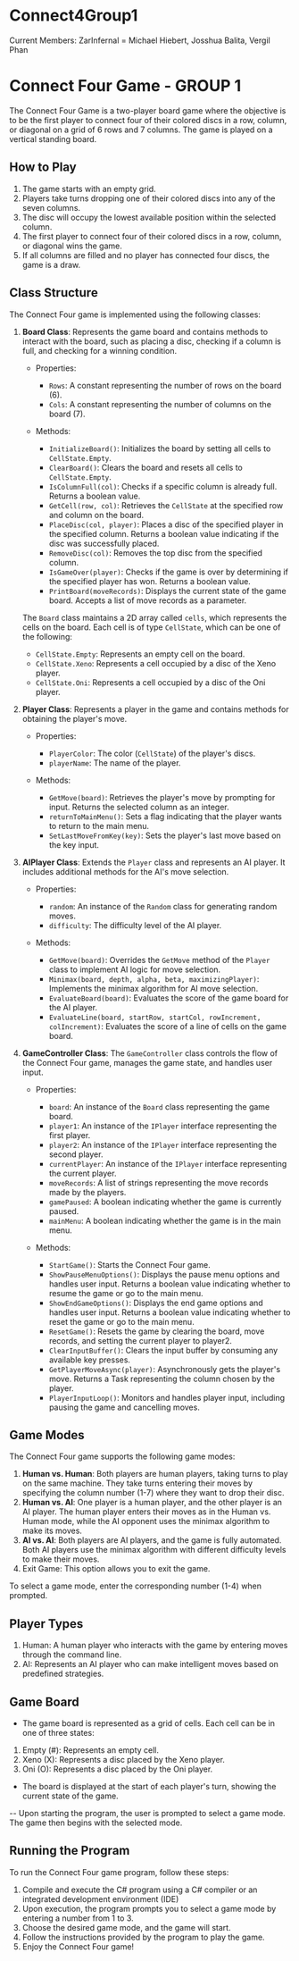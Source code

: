 # Connect4Group1
Current Members: ZarInfernal = Michael Hiebert, Josshua Balita, Vergil Phan

# Connect Four Game - GROUP 1

The Connect Four Game is a two-player board game where the objective is to be the first player to connect four of their colored discs in a row, column, or diagonal on a grid of 6 rows and 7 columns. The game is played on a vertical standing board.

## How to Play
1. The game starts with an empty grid.
2. Players take turns dropping one of their colored discs into any of the seven columns.
3. The disc will occupy the lowest available position within the selected column.
4. The first player to connect four of their colored discs in a row, column, or diagonal wins the game.
5. If all columns are filled and no player has connected four discs, the game is a draw.

## Class Structure
The Connect Four game is implemented using the following classes:

1. **Board Class**: Represents the game board and contains methods to interact with the board, such as placing a disc, checking if a column is full, and checking for a winning condition.
   - Properties:
     - `Rows`: A constant representing the number of rows on the board (6).
     - `Cols`: A constant representing the number of columns on the board (7).
   
   - Methods:
     - `InitializeBoard()`: Initializes the board by setting all cells to `CellState.Empty`.
     - `ClearBoard()`: Clears the board and resets all cells to `CellState.Empty`.
     - `IsColumnFull(col)`: Checks if a specific column is already full. Returns a boolean value.
     - `GetCell(row, col)`: Retrieves the `CellState` at the specified row and column on the board.
     - `PlaceDisc(col, player)`: Places a disc of the specified player in the specified column. Returns a boolean value indicating if the disc was successfully placed.
     - `RemoveDisc(col)`: Removes the top disc from the specified column.
     - `IsGameOver(player)`: Checks if the game is over by determining if the specified player has won. Returns a boolean value.
     - `PrintBoard(moveRecords)`: Displays the current state of the game board. Accepts a list of move records as a parameter.
   
   The `Board` class maintains a 2D array called `cells`, which represents the cells on the board. Each cell is of type `CellState`, which can be one of the following:
     - `CellState.Empty`: Represents an empty cell on the board.
     - `CellState.Xeno`: Represents a cell occupied by a disc of the Xeno player.
     - `CellState.Oni`: Represents a cell occupied by a disc of the Oni player.

2. **Player Class**: Represents a player in the game and contains methods for obtaining the player's move.
   - Properties:
     - `PlayerColor`: The color (`CellState`) of the player's discs.
     - `playerName`: The name of the player.

   - Methods:
     - `GetMove(board)`: Retrieves the player's move by prompting for input. Returns the selected column as an integer.
     - `returnToMainMenu()`: Sets a flag indicating that the player wants to return to the main menu.
     - `SetLastMoveFromKey(key)`: Sets the player's last move based on the key input.

3. **AIPlayer Class**: Extends the `Player` class and represents an AI player. It includes additional methods for the AI's move selection.
   - Properties:
     - `random`: An instance of the `Random` class for generating random moves.
     - `difficulty`: The difficulty level of the AI player.

   - Methods:
     - `GetMove(board)`: Overrides the `GetMove` method of the `Player` class to implement AI logic for move selection.
     - `Minimax(board, depth, alpha, beta, maximizingPlayer)`: Implements the minimax algorithm for AI move selection.
     - `EvaluateBoard(board)`: Evaluates the score of the game board for the AI player.
     - `EvaluateLine(board, startRow, startCol, rowIncrement, colIncrement)`: Evaluates the score of a line of cells on the game board.

4. **GameController Class**: The `GameController` class controls the flow of the Connect Four game, manages the game state, and handles user input.

   - Properties:
     - `board`: An instance of the `Board` class representing the game board.
     - `player1`: An instance of the `IPlayer` interface representing the first player.
     - `player2`: An instance of the `IPlayer` interface representing the second player.
     - `currentPlayer`: An instance of the `IPlayer` interface representing the current player.
     - `moveRecords`: A list of strings representing the move records made by the players.
     - `gamePaused`: A boolean indicating whether the game is currently paused.
     - `mainMenu`: A boolean indicating whether the game is in the main menu.
       
   - Methods:
     - `StartGame()`: Starts the Connect Four game.
     - `ShowPauseMenuOptions()`: Displays the pause menu options and handles user input. Returns a boolean value indicating whether to resume the game or go to the main menu.
     - `ShowEndGameOptions()`: Displays the end game options and handles user input. Returns a boolean value indicating whether to reset the game or go to the main menu.
     - `ResetGame()`: Resets the game by clearing the board, move records, and setting the current player to player2.
     - `ClearInputBuffer()`: Clears the input buffer by consuming any available key presses.
     - `GetPlayerMoveAsync(player)`: Asynchronously gets the player's move. Returns a Task<int> representing the column chosen by the player.
     - `PlayerInputLoop()`: Monitors and handles player input, including pausing the game and cancelling moves.

## Game Modes
The Connect Four game supports the following game modes:

1. **Human vs. Human**: Both players are human players, taking turns to play on the same machine. They take turns entering their moves by specifying the column number (1-7) where they want to drop their disc.
2. **Human vs. AI**: One player is a human player, and the other player is an AI player. The human player enters their moves as in the Human vs. Human mode, while the AI opponent uses the minimax algorithm to make its moves.
3. **AI vs. AI**: Both players are AI players, and the game is fully automated. Both AI players use the minimax algorithm with different difficulty levels to make their moves.
4. Exit Game: This option allows you to exit the game.

To select a game mode, enter the corresponding number (1-4) when prompted.

## Player Types
1. Human: A human player who interacts with the game by entering moves through the command line.
2. AI: Represents an AI player who can make intelligent moves based on predefined strategies.

## Game Board
- The game board is represented as a grid of cells. Each cell can be in one of three states:
1. Empty (#): Represents an empty cell.
2. Xeno (X): Represents a disc placed by the Xeno player.
3. Oni (O): Represents a disc placed by the Oni player.
- The board is displayed at the start of each player's turn, showing the current state of the game.

-- Upon starting the program, the user is prompted to select a game mode. The game then begins with the selected mode.

## Running the Program
To run the Connect Four game program, follow these steps:
1. Compile and execute the C# program using a C# compiler or an integrated development environment (IDE)
2. Upon execution, the program prompts you to select a game mode by entering a number from 1 to 3.
3. Choose the desired game mode, and the game will start.
4. Follow the instructions provided by the program to play the game.
5. Enjoy the Connect Four game!


